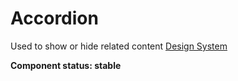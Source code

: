 # Accordion

Used to show or hide related content
[Design System](https://designsystem.amsterdam.nl/7awj1hc9f/p/690480-accordion)

**Component status: stable**
